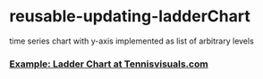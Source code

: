 # reusable-updating-ladderChart
time series chart with y-axis implemented as list of arbitrary levels

### [Example: Ladder Chart at Tennisvisuals.com](http://tennisvisuals.com)
